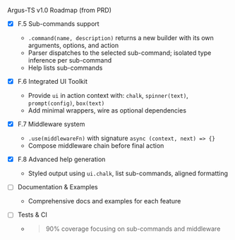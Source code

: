 Argus-TS v1.0 Roadmap (from PRD)

- [x] F.5 Sub-commands support

  - `.command(name, description)` returns a new builder with its own arguments, options, and action
  - Parser dispatches to the selected sub-command; isolated type inference per sub-command
  - Help lists sub-commands

- [x] F.6 Integrated UI Toolkit

  - Provide `ui` in action context with: `chalk`, `spinner(text)`, `prompt(config)`, `box(text)`
  - Add minimal wrappers, wire as optional dependencies

- [x] F.7 Middleware system

  - `.use(middlewareFn)` with signature `async (context, next) => {}`
  - Compose middleware chain before final action

- [x] F.8 Advanced help generation

  - Styled output using `ui.chalk`, list sub-commands, aligned formatting

- [ ] Documentation & Examples

  - Comprehensive docs and examples for each feature

- [ ] Tests & CI
  - > 90% coverage focusing on sub-commands and middleware
